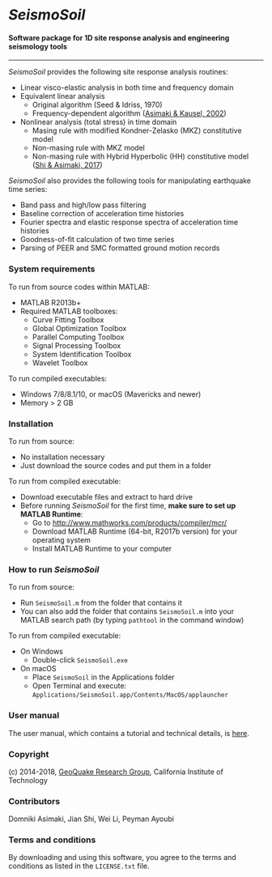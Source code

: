 # *SeismoSoil*

#### Software package for 1D site response analysis and engineering seismology tools

-----



*SeismoSoil* provides the following site response analysis routines:

- Linear visco-elastic analysis in both time and frequency domain
- Equivalent linear analysis
  - Original algorithm (Seed & Idriss, 1970)
  - Frequency-dependent algorithm ([Asimaki & Kausel, 2002](http://www.sciencedirect.com/science/article/pii/S0267726102001203))
- Nonlinear analysis (total stress) in time domain
  - Masing rule with modified Kondner-Zelasko (MKZ) constitutive model
  - Non-masing rule with MKZ model
  - Non-masing rule with Hybrid Hyperbolic (HH) constitutive model ([Shi & Asimaki, 2017](http://resolver.caltech.edu/CaltechAUTHORS:20170404-150827374))

*SeismoSoil* also provides the following tools for manipulating earthquake time series:

- Band pass and high/low pass filtering
- Baseline correction of acceleration time histories
- Fourier spectra and elastic response spectra of acceleration time histories
- Goodness-of-fit calculation of two time series
- Parsing of PEER and SMC formatted ground motion records



### System requirements

To run from source codes within MATLAB:

- MATLAB R2013b+
- Required MATLAB toolboxes:
  - Curve Fitting Toolbox
  - Global Optimization Toolbox
  - Parallel Computing Toolbox
  - Signal Processing Toolbox
  - System Identification Toolbox
  - Wavelet Toolbox

To run compiled executables:

- Windows 7/8/8.1/10, or macOS (Mavericks and newer)
- Memory > 2 GB



### Installation

To run from source:

- No installation necessary
- Just download the source codes and put them in a folder

To run from compiled executable:

- Download executable files and extract to hard drive
- Before running *SeismoSoil* for the first time, **make sure to set up MATLAB Runtime**:
  - Go to http://www.mathworks.com/products/compiler/mcr/
  - Download MATLAB Runtime (64-bit, R2017b version) for your operating system
  - Install MATLAB Runtime to your computer



### How to run *SeismoSoil*

To run from source:

- Run `SeismoSoil.m` from the folder that contains it
- You can also add the folder that contains `SeismoSoil.m` into your MATLAB search path (by typing `pathtool` in the command window)

To run from compiled executable:

- On Windows
  - Double-click `SeismoSoil.exe`
- On macOS
  - Place `SeismoSoil` in the Applications folder
  - Open Terminal and execute: `Applications/SeismoSoil.app/Contents/MacOS/applauncher`



### User manual

The user manual, which contains a tutorial and technical details, is [here](https://github.com/jsh9/SeismoSoil-manual/blob/master/SeismoSoil_manual.pdf).



### Copyright

(c) 2014-2018, [GeoQuake Research Group](http://asimaki.caltech.edu/), California Institute of Technology



### Contributors

Domniki Asimaki, Jian Shi, Wei Li, Peyman Ayoubi



### Terms and conditions

By downloading and using this software, you agree to the terms and conditions as listed in the `LICENSE.txt` file.


